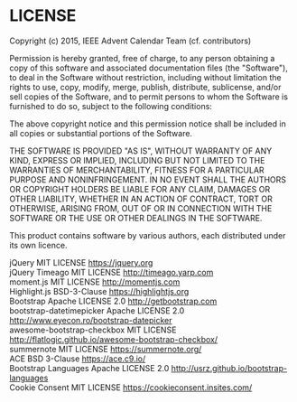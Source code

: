 # LICENSE #
Copyright (c) 2015, IEEE Advent Calendar Team (cf. contributors)

Permission is hereby granted, free of charge, to any person obtaining a copy
of this software and associated documentation files (the "Software"), to deal
in the Software without restriction, including without limitation the rights
to use, copy, modify, merge, publish, distribute, sublicense, and/or sell
copies of the Software, and to permit persons to whom the Software is
furnished to do so, subject to the following conditions:

The above copyright notice and this permission notice shall be included in all
copies or substantial portions of the Software.

THE SOFTWARE IS PROVIDED "AS IS", WITHOUT WARRANTY OF ANY KIND, EXPRESS OR
IMPLIED, INCLUDING BUT NOT LIMITED TO THE WARRANTIES OF MERCHANTABILITY,
FITNESS FOR A PARTICULAR PURPOSE AND NONINFRINGEMENT. IN NO EVENT SHALL THE
AUTHORS OR COPYRIGHT HOLDERS BE LIABLE FOR ANY CLAIM, DAMAGES OR OTHER
LIABILITY, WHETHER IN AN ACTION OF CONTRACT, TORT OR OTHERWISE, ARISING FROM,
OUT OF OR IN CONNECTION WITH THE SOFTWARE OR THE USE OR OTHER DEALINGS IN THE
SOFTWARE.

This product contains software by various authors, each distributed under its
own licence. 

jQuery                      MIT LICENSE             https://jquery.org  
jQuery Timeago              MIT LICENSE             http://timeago.yarp.com  
moment.js                   MIT LICENSE             http://momentjs.com  
Highlight.js                BSD-3-Clause            https://highlightjs.org  
Bootstrap                   Apache LICENSE 2.0      http://getbootstrap.com  
bootstrap-datetimepicker    Apache LICENSE 2.0      http://www.eyecon.ro/bootstrap-datepicker  
awesome-bootstrap-checkbox  MIT LICENSE             http://flatlogic.github.io/awesome-bootstrap-checkbox/  
summernote                  MIT LICENSE             https://summernote.org/  
ACE                         BSD 3-Clause            https://ace.c9.io/  
Bootstrap Languages         Apache LICENSE 2.0      http://usrz.github.io/bootstrap-languages  
Cookie Consent              MIT LICENSE             https://cookieconsent.insites.com/  
